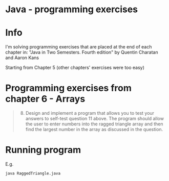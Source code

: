 # Java - programming exercises

# Info

I'm solving programming exercises that are placed at the end of each chapter in:
"Java in Two Semesters. Fourth edition" by Quentin Charatan and Aaron Kans

Starting from Chapter 5 (other chapters' exercises were too easy)

# Programming exercises from chapter 6 - Arrays

> 8. Design and implement a program that allows you to test your answers to
> self-test question 11 above. The program should allow the user to enter numbers
> into the ragged triangle array and then find the largest number in the array as
> discussed in the question.

# Running program

E.g.

```bash
java RaggedTriangle.java
```
